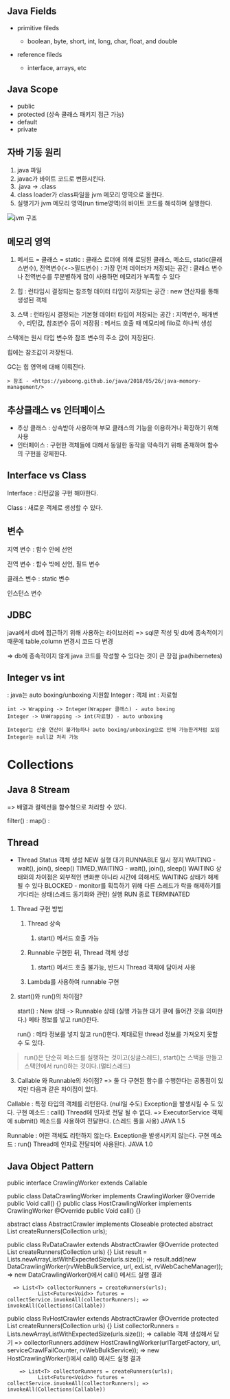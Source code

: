 ## Java Fields

* primitive fileds
    + boolean, byte, short, int, long, char, float, and double

* reference fileds
    + interface, arrays, etc


## Java Scope

* public
* protected (상속 클래스 패키지 접근 가능)
* default
* private


## 자바 기동 원리

1. java 파일
2. javac가 바이트 코드로 변환시킨다.
3. .java -> .class
4. class loader가 class파일을 jvm 메모리 영역으로 올린다.
5. 실행기가 jvm 메모리 영역(run time영역)의 바이트 코드를 해석하며 실행한다.

![jvm 구조](https://img1.daumcdn.net/thumb/R1280x0/?scode=mtistory2&fname=https%3A%2F%2Fk.kakaocdn.net%2Fdn%2FS6oXr%2FbtqCly0BxOl%2FeQMn2i1qHlGUk9mMkCJ3dk%2Fimg.png)


## 메모리 영역

1. 메서드 = 클래스 = static
	: 클래스 로더에 의해 로딩된 클래스, 메소드, static(클래스변수), 전역변수(<->필드변수)
	: 가장 먼저 데이터가 저장되는 공간
	: 클래스 변수나 전역변수를 무분별하게 많이 사용하면 메모리가 부족할 수 있다

2. 힙
	: 런타임시 결정되는 참조형 데이터 타입이 저장되는 공간
	: new 연산자를 통해 생성된 객체

3. 스택
	: 런타임시 결정되는 기본형 데이터 타입이 저장되는 공간
	: 지역변수, 매개변수, 리턴값, 참조변수 등이 저장됨
	: 메서드 호출 때 메모리에 filo로 하나씩 생성


스택에는 원시 타입 변수와 참조 변수의 주소 값이 저장된다.

힙에는 참조값이 저장된다.

GC는 힙 영역에 대해 이뤄진다.

	> 참조 - <https://yaboong.github.io/java/2018/05/26/java-memory-management/>


## 추상클래스 vs 인터페이스

* 추상 클래스 : 상속받아 사용하며 부모 클래스의 기능을 이용하거나 확장하기 위해 사용
* 인터페이스 : 구현한 객체들에 대해서 동일한 동작을 약속하기 위해 존재하며 함수의 구현을 강제한다.

## Interface vs Class

Interface :  리턴값을 구현 해야한다.

Class : 새로운 객체로 생성할 수 있다.

## 변수

지역 변수 : 함수 안에 선언

전역 변수 : 함수 밖에 선언, 필드 변수

클래스 변수 : static 변수

인스턴스 변수


## JDBC

java에서 db에 접근하기 위해 사용하는 라이브러리
=> sql문 작성 및 db에 종속적이기 때문에 table,column 변경시 코드 다 변경

=> db에 종속적이지 않게 java 코드를 작성할 수 있다는 것이 큰 장점
jpa(hibernetes)

## Integer vs int

: java는 auto boxing/unboxing 지원함
	Integer : 객체
	int : 자료형

	int -> Wrapping -> Integer(Wrapper 클래스) - auto boxing
	Integer -> UnWrapping -> int(자료형) - auto unboxing

	Integer는 산술 연산이 불가능하나 auto boxing/unboxing으로 인해 가능한거처럼 보임
	Integer는 null값 처리 가능

# Collections



## Java 8 Stream

=> 배열과 컬렉션을 함수형으로 처리할 수 있다.

filter() :
map() :


## Thread

* Thread Status
  객체 생성 NEW
	실행 대기 RUNNABLE
	일시 정지  WAITING - wait(), join(), sleep()
								TIMED_WAITING - wait(), join(), sleep() WAITING 상태와의 차이점은 외부적인 변화뿐 아니라 시간에 의해서도 WAITING 상태가 해제 될 수 있다
								BLOCKED - monitor를 획득하기 위해 다른 스레드가 락을 해제하기를 기다리는 상태(스레드 동기화와 관련)
	실행 				RUN
	종료				TERMINATED

1. Thread 구현 방법
   1. Thread 상속
      1. start() 메서드 호출 가능

   2. Runnable 구현한 뒤, Thread 객체 생성
      1. start() 메서드 호출 불가능, 반드시 Thread 객체에 담아서 사용

	 3. Lambda를 사용하여 runnable 구현


2. start()와 run()의 차이점?

	start() : New 상태 -> Runnable 상태 (실행 가능한 대기 큐에 들어간 것을 의미한다.)
					메타 정보를 넣고 run()한다.

	run() :  메타 정보를 넣지 않고 run()한다. 제대로된 thread 정보를 가져오지 못할 수 도 있다.

> run()은 단순히 메소드를 실행하는 것이고(싱글스레드), start()는 스택을 만들고 스택안에서 run()하는 것이다.(멀티스레드)



3. Callable<V> 와 Runnable의 차이점?
=> 둘 다 구현된 함수를 수행한다는 공통점이 있지만 다음과 같은 차이점이 있다.

Callable : 특정 타입의 객체를 리턴한다. (null일 수도) Exception을 발생시킬 수 도 있다.
	구현 메소드 : call()
	Thread에 인자로 전달 될 수 없다. => ExecutorService 객체에 submit() 메소드를 사용하여 전달한다. (스레드 풀을 사용)
JAVA 1.5

Runnable : 어떤 객체도 리턴하지 않는다. Exception을 발생시키지 않는다.
	구현 메소드 : run()
	Thread에 인자로 전달되어 사용된다.
JAVA 1.0






## Java Object Pattern

public interface CrawlingWorker extends Callable<Void>

public class DataCrawlingWorker implements CrawlingWorker
  @Override
    public Void call() {}
public class HostCrawlingWorker implements CrawlingWorker
  @Override
    public Void call() {}


abstract class AbstractCrawler<T extends CrawlingWorker> implements Closeable
  protected abstract List<T> createRunners(Collection<String> urls);


public class RvDataCrawler extends AbstractCrawler<DataCrawlingWorker>
  @Override
    protected List<DataCrawlingWorker> createRunners(Collection<String> urls) {}
    List<DataCrawlingWorker> result = Lists.newArrayListWithExpectedSize(urls.size());
      => result.add(new DataCrawlingWorker(rvWebBulkService, url, exList, rvWebCacheManager)); => new DataCrawlingWorker()에서 call() 메서드 실행 결과

      => List<T> collectorRunners = createRunners(urls);
              List<Future<Void>> futures = collectService.invokeAll(collectorRunners); => invokeAll(Collections(Callable))

public class RvHostCrawler extends AbstractCrawler<HostCrawlingWorker>
  @Override
    protected List<HostCrawlingWorker> createRunners(Collection<String> urls) {}
    List<HostCrawlingWorker> collectorRunners = Lists.newArrayListWithExpectedSize(urls.size()); => callable 객체 생성해서 담기
      => collectorRunners.add(new HostCrawlingWorker(urlTargetFactory, url, serviceCrawlFailCounter, rvWebBulkService)); => new HostCrawlingWorker()에서 call() 메서드 실행 결과

        => List<T> collectorRunners = createRunners(urls);
              List<Future<Void>> futures = collectService.invokeAll(collectorRunners); => invokeAll(Collections(Callable))